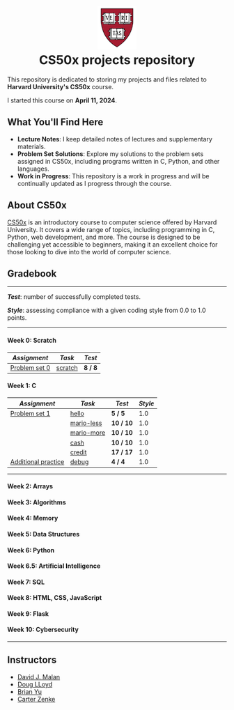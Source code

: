 <h1 align="center"><img src="harvard_university_logo.svg" alt="Harvard University Logo" height="100">
<br/>
CS50x projects repository</h1>

This repository is dedicated to storing my projects and files related to **Harvard University's CS50x** course.

I started this course on **April 11, 2024**.

## What You'll Find Here

- **Lecture Notes**: I keep detailed notes of lectures and supplementary materials.
- **Problem Set Solutions**: Explore my solutions to the problem sets assigned in CS50x, including programs written in C, Python, and other languages.
- **Work in Progress**: This repository is a work in progress and will be continually updated as I progress through the course.

## About CS50x

[CS50x](https://cs50.harvard.edu/x/2024/) is an introductory course to computer science offered by Harvard University. It covers a wide range of topics, including programming in C, Python, web development, and more. The course is designed to be challenging yet accessible to beginners, making it an excellent choice for those looking to dive into the world of computer science.

## Gradebook

---

***Test***: number of successfully completed tests.

***Style***: assessing compliance with a given coding style from 0.0 to 1.0 points.

---

#### Week 0: Scratch

| *Assignment*                                                                                        | *Task*                                                                                                          | *Test*    |
|-----------------------------------------------------------------------------------------------------|-----------------------------------------------------------------------------------------------------------------|-----------|
| [Problem set 0](https://github.com/raydtutto/harvard-cs50x-2024/tree/main/src/week_0/problem_set_0) | [scratch](https://github.com/raydtutto/harvard-cs50x-2024/blob/main/src/week_0/problem_set_0/pset0_solution.md) | **8 / 8** |

#### Week 1: C

| *Assignment*                                                                                                    | *Task*                                                                                                              | *Test*      | *Style* |
|-----------------------------------------------------------------------------------------------------------------|---------------------------------------------------------------------------------------------------------------------|-------------|---------|
| [Problem set 1](https://github.com/raydtutto/harvard-cs50x-2024/tree/main/src/week_1/problem_set_1)             | [hello](https://github.com/raydtutto/harvard-cs50x-2024/blob/main/src/week_1/problem_set_1/me/hello.c)              | **5 / 5**   | 1.0     |
|                                                                                                                 | [mario-less](https://github.com/raydtutto/harvard-cs50x-2024/blob/main/src/week_1/problem_set_1/mario-less/mario.c) | **10 / 10** | 1.0     |
|                                                                                                                 | [mario-more](https://github.com/raydtutto/harvard-cs50x-2024/blob/main/src/week_1/problem_set_1/mario-more/mario.c) | **10 / 10** | 1.0     |
|                                                                                                                 | [cash](https://github.com/raydtutto/harvard-cs50x-2024/blob/main/src/week_1/problem_set_1/cash/cash.c)              | **10 / 10** | 1.0     |
|                                                                                                                 | [credit](https://github.com/raydtutto/harvard-cs50x-2024/blob/main/src/week_1/problem_set_1/credit/credit.c)        | **17 / 17** | 1.0     |
| [Additional practice](https://github.com/raydtutto/harvard-cs50x-2024/tree/main/src/week_1/additional_practice) | [debug](https://github.com/raydtutto/harvard-cs50x-2024/blob/main/src/week_1/additional_practice/debug.c)           | **4 / 4**   | 1.0     |

---

#### Week 2: Arrays
#### Week 3: Algorithms
#### Week 4: Memory
#### Week 5: Data Structures
#### Week 6: Python
#### Week 6.5: Artificial Intelligence
#### Week 7: SQL
#### Week 8: HTML, CSS, JavaScript
#### Week 9: Flask
#### Week 10: Cybersecurity

---

## Instructors

- [David J. Malan](https://github.com/dmalan)
- [Doug LLoyd](https://github.com/dlloyd09)
- [Brian Yu](https://github.com/brianyu28)
- [Carter Zenke](https://github.com/carterzenke)
